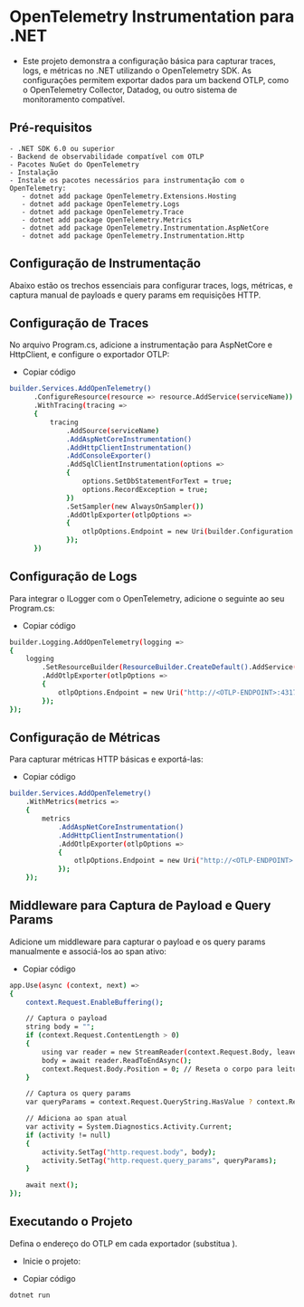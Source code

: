 # OpenTelemetry Instrumentation para .NET
- Este projeto demonstra a configuração básica para capturar traces, logs, e métricas no .NET utilizando o OpenTelemetry SDK. As configurações permitem exportar dados para um backend OTLP, como o OpenTelemetry Collector, Datadog, ou outro sistema de monitoramento compatível.

## Pré-requisitos
    - .NET SDK 6.0 ou superior
    - Backend de observabilidade compatível com OTLP
    - Pacotes NuGet do OpenTelemetry
    - Instalação
    - Instale os pacotes necessários para instrumentação com o OpenTelemetry:
       - dotnet add package OpenTelemetry.Extensions.Hosting
       - dotnet add package OpenTelemetry.Logs
       - dotnet add package OpenTelemetry.Trace
       - dotnet add package OpenTelemetry.Metrics
       - dotnet add package OpenTelemetry.Instrumentation.AspNetCore
       - dotnet add package OpenTelemetry.Instrumentation.Http
## Configuração de Instrumentação
Abaixo estão os trechos essenciais para configurar traces, logs, métricas, e captura manual de payloads e query params em requisições HTTP.

## Configuração de Traces
No arquivo Program.cs, adicione a instrumentação para AspNetCore e HttpClient, e configure o exportador OTLP:

* Copiar código
```bash
builder.Services.AddOpenTelemetry()
      .ConfigureResource(resource => resource.AddService(serviceName))
      .WithTracing(tracing =>
      {
          tracing
              .AddSource(serviceName)
              .AddAspNetCoreInstrumentation()
              .AddHttpClientInstrumentation()
              .AddConsoleExporter()
              .AddSqlClientInstrumentation(options =>
              {
                  options.SetDbStatementForText = true;
                  options.RecordException = true;
              })
              .SetSampler(new AlwaysOnSampler())
              .AddOtlpExporter(otlpOptions =>
              {
                  otlpOptions.Endpoint = new Uri(builder.Configuration.GetValue("Otlp:Endpoint", defaultValue: "http://localhost:4317")!);
              });
      })
```
## Configuração de Logs
Para integrar o ILogger com o OpenTelemetry, adicione o seguinte ao seu Program.cs:

* Copiar código
```bash
builder.Logging.AddOpenTelemetry(logging =>
{
    logging
        .SetResourceBuilder(ResourceBuilder.CreateDefault().AddService("dotnet-simple"))
        .AddOtlpExporter(otlpOptions =>
        {
            otlpOptions.Endpoint = new Uri("http://<OTLP-ENDPOINT>:4317");
        });
});
```
## Configuração de Métricas
Para capturar métricas HTTP básicas e exportá-las:

* Copiar código
```bash
builder.Services.AddOpenTelemetry()
    .WithMetrics(metrics =>
    {
        metrics
            .AddAspNetCoreInstrumentation()
            .AddHttpClientInstrumentation()
            .AddOtlpExporter(otlpOptions =>
            {
                otlpOptions.Endpoint = new Uri("http://<OTLP-ENDPOINT>:4317");
            });
    });
 ```   
## Middleware para Captura de Payload e Query Params
Adicione um middleware para capturar o payload e os query params manualmente e associá-los ao span ativo:

* Copiar código
```bash
app.Use(async (context, next) =>
{
    context.Request.EnableBuffering();

    // Captura o payload
    string body = "";
    if (context.Request.ContentLength > 0)
    {
        using var reader = new StreamReader(context.Request.Body, leaveOpen: true);
        body = await reader.ReadToEndAsync();
        context.Request.Body.Position = 0; // Reseta o corpo para leitura posterior
    }

    // Captura os query params
    var queryParams = context.Request.QueryString.HasValue ? context.Request.QueryString.Value : "";

    // Adiciona ao span atual
    var activity = System.Diagnostics.Activity.Current;
    if (activity != null)
    {
        activity.SetTag("http.request.body", body);
        activity.SetTag("http.request.query_params", queryParams);
    }

    await next();
});
```
## Executando o Projeto
Defina o endereço do OTLP em cada exportador (substitua <OTLP-ENDPOINT>).

* Inicie o projeto:

* Copiar código
```bash
dotnet run
```